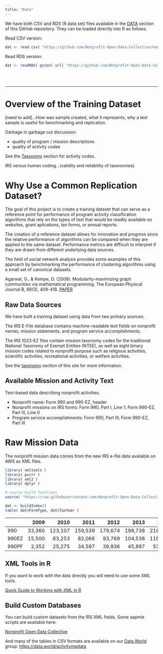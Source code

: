 ```yaml
---
title: "Data"
---
```




We have both CSV and RDS (R data set) files available in the [DATA](https://github.com/Nonprofit-Open-Data-Collective/machine_learning_mission_codes/tree/master/DATA) section of this GitHub repository. They can be loaded directly into R as follows.

Read CSV version:

```r
dat <- read.csv( "https://github.com/Nonprofit-Open-Data-Collective/machine_learning_mission_codes/blob/master/DATA/MISSION.csv?raw=true", stringsAsFactors=F )
```

Read RDS version:

```r
dat <- readRDS( gzcon( url( "https://github.com/Nonprofit-Open-Data-Collective/machine_learning_mission_codes/blob/master/DATA/MISSION.rds?raw=true" )))
```

<br> 
<br> 

-------------------

# Overview of the Training Dataset

[need to add]...How was sample created, what it represents, why a test sample is useful for benchmarking and replication.

Garbage in garbage out discussion: 
* quality of program / mission descriptions 
* quality of activity codes 

See the [Taxonomy](https://nonprofit-open-data-collective.github.io/machine_learning_mission_codes/taxonomies/) section for activity codes.

IRS versus human coding...(validity and reliability of taxonomies)


# Why Use a Common Replication Dataset?

The goal of this project is to create a training dataset that can serve as a reference point for performance of program activity classification algorithms that rely on the types of text that would be readily available on websites, grant aplications, tax forms, or annual reports.

The creation of a reference dataset allows for innovation and progress since the relative performance of algorithms can be compared when they are applied to the same dataset. Performance metrics are difficult to interpret if they are drawn from different underlying data sources. 

The field of social network analysis provides some examples of this approach by benchmarking the performance of clustering algorithms using a small set of canonical datasets. 

Agarwal, G., & Kempe, D. (2008). Modularity-maximizing graph communities via mathematical programming. The European Physical Journal B, 66(3), 409-418. [PAPER](https://arxiv.org/pdf/0710.2533.pdf)



## Raw Data Sources

We have built a training dataset using data from two primary sources:

The IRS E-File database contains machine-readable text fields on nonprofit names, mission statements, and program service accomplishments. 

The IRS 1023-EZ files contain mission taxonomy codes for the traditional National Taxonomy of Exempt Entities (NTEE), as well as eight binary mission codes related to nonprofit purpose such as religious activities, scientific activities, recreational activities, or welfare activities. 

See the [taxonomy](https://nonprofit-open-data-collective.github.io/machine_learning_mission_codes/taxonomies/) section of this site for more information. 



## Available Mission and Activity Text

Text-based data describing nonprofit activities.

* Nonprofit name: Form 990 and 990-EZ, header
* Nonprofit missions on IRS forms: Form 990, Part I, Line 1; Form 990-EZ, Part III, Line 0
* Program service accomplishments: Form 990, Part III; Form 990-EZ, Part III









# Raw Mission Data 

The nonprofit mission data comes from the new IRS e-file data available on AWS as XML files. 

```r
library( xmltools )
library( purrr )
library( xml2 )
library( dplyr )

# source build functions
source( "https://raw.githubusercontent.com/Nonprofit-Open-Data-Collective/irs-990-efiler-database/master/BUILD_SCRIPTS/build_efile_database_functions.R" )

dat <- buildIndex()
table( dat$FormType, dat$TaxYear )
```

|      |  2009|   2010|   2011|   2012|   2013|   2014|   2015|   2016|  2017|
|:-----|-----:|------:|------:|------:|------:|------:|------:|------:|-----:|
|990   | 33,360| 123,107| 159,539| 179,674| 198,738| 218,614| 232,975| 214,585| 25,921|
|990EZ | 15,500|  63,253|  82,066|  93,769| 104,538| 116,461| 124,507| 121,530| 28,767|
|990PF |  2,352|  25,275|  34,597|  39,936|  45,897|  53,443|  58,724|  60,305| 20,608|


## XML Tools in R

If you want to work with the data directly you will need to use some XML tools. 

[Quick Guide to Working with XML in R](Quick_Guide_to_XML_in_R.html)

## Build Custom Databases

You can build custom datasets from the IRS XML fields. Some sapmle scripts are available here:

[Nonprofit Open Data Collective](https://github.com/Nonprofit-Open-Data-Collective/irs-990-efiler-database/blob/master/BUILD_SCRIPTS/README.md)

And many of the tables in CSV formats are available on our [Data World](https://data.world/activity/npdata) group: https://data.world/activity/npdata
